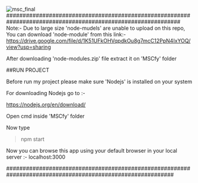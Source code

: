 ![msc_final](https://user-images.githubusercontent.com/67092088/132032729-05e4aaad-e708-4f3f-89de-056998e8df71.PNG)
#############################################################################################################
Note:- Due to large size 'node-mudels' are unable to upload on this repo,
       You can download 'node-module' from this link:-
      https://drive.google.com/file/d/1K51UFkOHVqpdkOu8g7mcC12PpN4IxYOQ/view?usp=sharing
       
       
After downloading 'node-modules.zip' file extract it on 'MSCfy' folder
       
##RUN PROJECT 

Before run my project please make sure 'Nodejs' is installed on your system

For downloading Nodejs go to :-

https://nodejs.org/en/download/

Open cmd inside 'MSCfy' folder

Now type

>npm start

Now you can browse this app using your default browser in your local server :- localhost:3000 




###########################################################################################################
